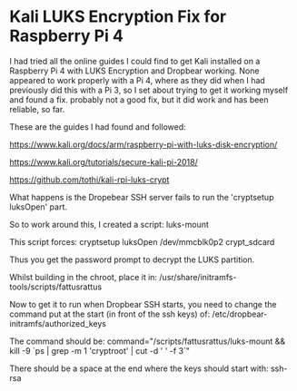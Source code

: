 # Kali LUKS Encryption Fix for Raspberry Pi 4 


I had tried all the online guides I could find to get Kali installed on a Raspberry Pi 4 with LUKS Encryption and Dropbear working. None appeared to work properly with a Pi 4, where as they did when I had previously did this with a Pi 3, so I set about trying to get it working myself and found a fix. probably not a good fix, but it did work and has been reliable, so far.

These are the guides I had found and followed:

https://www.kali.org/docs/arm/raspberry-pi-with-luks-disk-encryption/

https://www.kali.org/tutorials/secure-kali-pi-2018/

https://github.com/tothi/kali-rpi-luks-crypt

What happens is the Dropebear SSH server fails to run the 'cryptsetup luksOpen' part.

So to work around this, I created a script: luks-mount

This script forces: cryptsetup luksOpen /dev/mmcblk0p2 crypt_sdcard

Thus you get the password prompt to decrypt the LUKS partition.

Whilst building in the chroot, place it in: /usr/share/initramfs-tools/scripts/fattusrattus

Now to get it to run when Dropbear SSH starts, you need to change the command put at the start (in front of the ssh keys) of: 
/etc/dropbear-initramfs/authorized_keys

The command should be: command="/scripts/fattusrattus/luks-mount && kill -9 \`ps | grep -m 1 'cryptroot' | cut -d ' ' -f 3\`"

There should be a space at the end where the keys should start with: ssh-rsa
